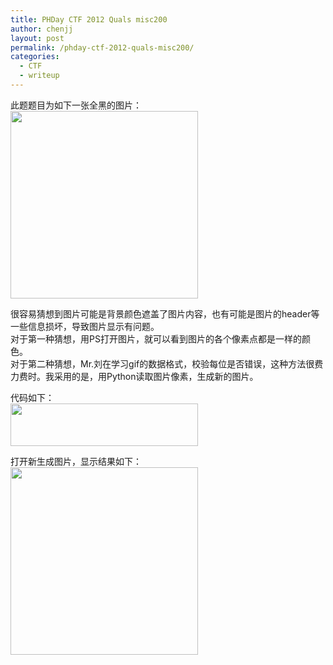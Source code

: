 ```yaml
---
title: PHDay CTF 2012 Quals misc200
author: chenjj
layout: post
permalink: /phday-ctf-2012-quals-misc200/
categories:
  - CTF
  - writeup
---
```

此题题目为如下一张全黑的图片：  
[<img src="http://www.blue-lotus.net/wp-content/uploads/2012/12/square-300x300.gif" alt="" title="square" width="300" height="300" class="alignnone size-medium wp-image-206" />][1]

很容易猜想到图片可能是背景颜色遮盖了图片内容，也有可能是图片的header等一些信息损坏，导致图片显示有问题。  
对于第一种猜想，用PS打开图片，就可以看到图片的各个像素点都是一样的颜色。  
对于第二种猜想，Mr.刘在学习gif的数据格式，校验每位是否错误，这种方法很费力费时。我采用的是，用Python读取图片像素，生成新的图片。

代码如下：  
[<img src="http://www.blue-lotus.net/wp-content/uploads/2012/12/code1-300x68.png" alt="" title="code" width="300" height="68" class="alignnone size-medium wp-image-213" />][2]

打开新生成图片，显示结果如下：  
[<img src="http://www.blue-lotus.net/wp-content/uploads/2012/12/new1-300x300.gif" alt="" title="new" width="300" height="300" class="alignnone size-medium wp-image-209" />][3]

 [1]: http://www.blue-lotus.net/wp-content/uploads/2012/12/square.gif
 [2]: http://www.blue-lotus.net/wp-content/uploads/2012/12/code1.png
 [3]: http://www.blue-lotus.net/wp-content/uploads/2012/12/new1.gif